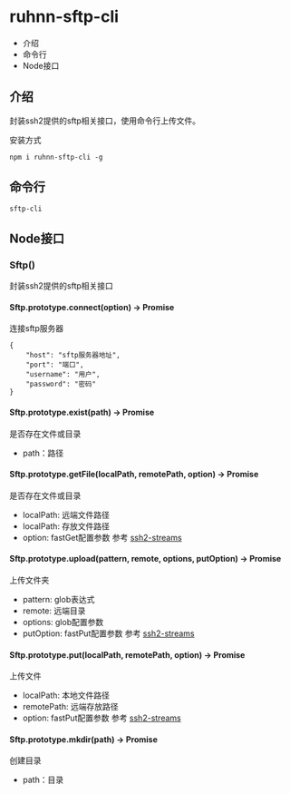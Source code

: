 # ruhnn-sftp-cli
- 介绍
- 命令行
- Node接口

## 介绍
封装ssh2提供的sftp相关接口，使用命令行上传文件。

安装方式
```
npm i ruhnn-sftp-cli -g
```

## 命令行
```
sftp-cli
```

## Node接口

### Sftp()
封装ssh2提供的sftp相关接口


#### Sftp.prototype.connect(option) -> Promise<Sftp>
连接sftp服务器
```
{
    "host": "sftp服务器地址",
    "port": "端口",
    "username": "用户",
    "password": "密码"
}
```


#### Sftp.prototype.exist(path) -> Promise<Boolean>
是否存在文件或目录
- path：路径


#### Sftp.prototype.getFile(localPath, remotePath, option) -> Promise<Boolean>
是否存在文件或目录
- localPath: 远端文件路径
- localPath: 存放文件路径
- option: fastGet配置参数 参考 [ssh2-streams](https://github.com/mscdex/ssh2-streams/blob/master/SFTPStream.md)


#### Sftp.prototype.upload(pattern, remote, options, putOption) -> Promise<Boolean>
上传文件夹
- pattern: glob表达式
- remote: 远端目录
- options: glob配置参数
- putOption: fastPut配置参数 参考 [ssh2-streams](https://github.com/mscdex/ssh2-streams/blob/master/SFTPStream.md)


#### Sftp.prototype.put(localPath, remotePath, option) -> Promise<Boolean>
上传文件
- localPath: 本地文件路径
- remotePath: 远端存放路径
- option: fastPut配置参数 参考 [ssh2-streams](https://github.com/mscdex/ssh2-streams/blob/master/SFTPStream.md)


#### Sftp.prototype.mkdir(path) -> Promise<Boolean>
创建目录
- path：目录

